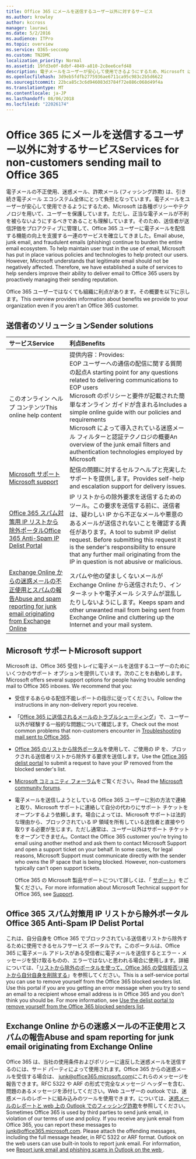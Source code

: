 ```yaml
---
title: Office 365 にメールを送信するユーザー以外に対するサービス
ms.author: krowley
author: kccross
manager: laurawi
ms.date: 5/2/2016
ms.audience: ITPro
ms.topic: overview
ms.service: O365-seccomp
ms.custom: TN2DMC
localization_priority: Normal
ms.assetid: 19fd3e0f-8dbf-4049-a810-2c8ee6cefd48
description: 電子メールをユーザーが安心して使用できるようにするため、Microsoft は各種ポリシーやテクノロジを用いて、ユーザーを保護しています。
ms.openlocfilehash: 3d9eb5fdfb2775936ae6711ca95c983c2b5d6622
ms.sourcegitcommit: 22bca85c3c6d946083d3784f72e886c068d49f4a
ms.translationtype: MT
ms.contentlocale: ja-JP
ms.lasthandoff: 08/06/2018
ms.locfileid: "22026174"
---
```

# <a name="services-for-non-customers-sending-mail-to-office-365"></a><span data-ttu-id="2992c-103">Office 365 にメールを送信するユーザー以外に対するサービス</span><span class="sxs-lookup"><span data-stu-id="2992c-103">Services for non-customers sending mail to Office 365</span></span>
  
<span data-ttu-id="2992c-p101">電子メールの不正使用、迷惑メール、詐欺メール (フィッシング詐欺) は、引き続き電子メール エコシステム全体にとって負担となっています。電子メールをユーザーが安心して使用できるようにするため、Microsoft は各種ポリシーやテクノロジを用いて、ユーザーを保護しています。ただし、正当な電子メールが不利を被らないようにするべきであることも理解しています。そのため、送信者が送信評価をプロアクティブに管理して、Office 365 ユーザーに電子メールを配信する機能の向上を支援する一連のサービスを確立してきました。</span><span class="sxs-lookup"><span data-stu-id="2992c-p101">Email abuse, junk email, and fraudulent emails (phishing) continue to burden the entire email ecosystem. To help maintain user trust in the use of email, Microsoft has put in place various policies and technologies to help protect our users. However, Microsoft understands that legitimate email should not be negatively affected. Therefore, we have established a suite of services to help senders improve their ability to deliver email to Office 365 users by proactively managing their sending reputation.</span></span>
  
<span data-ttu-id="2992c-108">Office 365 ユーザーではなくても組織に利点があります。その概要を以下に示します。</span><span class="sxs-lookup"><span data-stu-id="2992c-108">This overview provides information about benefits we provide to your organization even if you aren't an Office 365 customer.</span></span>
  
## <a name="sender-solutions"></a><span data-ttu-id="2992c-109">送信者のソリューション</span><span class="sxs-lookup"><span data-stu-id="2992c-109">Sender solutions</span></span>
<span data-ttu-id="2992c-110"><a name="sectionSection0"> </a></span><span class="sxs-lookup"><span data-stu-id="2992c-110"></span></span>

|<span data-ttu-id="2992c-111">**サービス**</span><span class="sxs-lookup"><span data-stu-id="2992c-111">**Service**</span></span>|<span data-ttu-id="2992c-112">**利点**</span><span class="sxs-lookup"><span data-stu-id="2992c-112">**Benefits**</span></span>|
|:-----|:-----|
|<span data-ttu-id="2992c-113">このオンライン ヘルプ コンテンツ</span><span class="sxs-lookup"><span data-stu-id="2992c-113">This online help content</span></span>  <br/> | <span data-ttu-id="2992c-114">提供内容：</span><span class="sxs-lookup"><span data-stu-id="2992c-114">Provides:</span></span>  <br/>  <span data-ttu-id="2992c-115">EOP ユーザーへの通信の配信に関する質問の起点</span><span class="sxs-lookup"><span data-stu-id="2992c-115">A starting point for any questions related to delivering communications to EOP users</span></span>  <br/>  <span data-ttu-id="2992c-116">Microsoft のポリシーと要件が記載された簡単なオンライン ガイドが含まれる</span><span class="sxs-lookup"><span data-stu-id="2992c-116">Includes a simple online guide with our policies and requirements</span></span>  <br/>  <span data-ttu-id="2992c-117">Microsoft によって導入されている迷惑メール フィルターと認証テクノロジの概要</span><span class="sxs-lookup"><span data-stu-id="2992c-117">An overview of the junk email filters and authentication technologies employed by Microsoft</span></span>  <br/> |
|[<span data-ttu-id="2992c-118">Microsoft サポート</span><span class="sxs-lookup"><span data-stu-id="2992c-118">Microsoft support</span></span>](services-for-non-customers.md#AboutSupport) <br/> |<span data-ttu-id="2992c-119">配信の問題に対するセルフヘルプと充実したサポートを提供します。</span><span class="sxs-lookup"><span data-stu-id="2992c-119">Provides self-help and escalation support for delivery issues.</span></span>  <br/> |
|[<span data-ttu-id="2992c-120">Office 365 スパム対策用 IP リストから除外ポータル</span><span class="sxs-lookup"><span data-stu-id="2992c-120">Office 365 Anti-Spam IP Delist Portal</span></span>](services-for-non-customers.md#DelistPortal) <br/> |<span data-ttu-id="2992c-p102">IP リストからの除外要求を送信するためのツール。この要求を送信する前に、送信者は、疑わしい IP から不正なメールや悪意のあるメールが送信されないことを確認する責任があります。</span><span class="sxs-lookup"><span data-stu-id="2992c-p102">A tool to submit IP delist request. Before submitting this request it is the sender's responsibility to ensure that any further mail originating from the IP in question is not abusive or malicious.</span></span>  <br/> |
|[<span data-ttu-id="2992c-123">Exchange Online からの迷惑メールの不正使用とスパムの報告</span><span class="sxs-lookup"><span data-stu-id="2992c-123">Abuse and spam reporting for junk email originating from Exchange Online</span></span>](services-for-non-customers.md#ReportOurJunk) <br/> |<span data-ttu-id="2992c-124">スパムや他の望ましくないメールが Exchange Online から送信されたり、インターネットや電子メール システムが混乱したりしないようにします。</span><span class="sxs-lookup"><span data-stu-id="2992c-124">Keeps spam and other unwanted mail from being sent from Exchange Online and cluttering up the Internet and your mail system.</span></span>  <br/> |
   
## <a name="microsoft-support"></a><span data-ttu-id="2992c-125">Microsoft サポート</span><span class="sxs-lookup"><span data-stu-id="2992c-125">Microsoft support</span></span>
<span data-ttu-id="2992c-126"><a name="AboutSupport"> </a></span><span class="sxs-lookup"><span data-stu-id="2992c-126"></span></span>

<span data-ttu-id="2992c-p103">Microsoft は、Office 365 受信トレイに電子メールを送信するユーザーのためにいくつかのサポート オプションを提供しています。次のことをお勧めします。</span><span class="sxs-lookup"><span data-stu-id="2992c-p103">Microsoft offers several support options for people having trouble sending mail to Office 365 inboxes. We recommend that you:</span></span>
  
- <span data-ttu-id="2992c-129">受信するあらゆる配信不能レポートの指示に従ってください。</span><span class="sxs-lookup"><span data-stu-id="2992c-129">Follow the instructions in any non-delivery report you receive.</span></span>
    
- <span data-ttu-id="2992c-130">「[Office 365 に送信されるメールのトラブルシューティング](troubleshooting-mail-sent-to-office-365.md)」で、ユーザー以外が経験する一般的な問題について確認します。</span><span class="sxs-lookup"><span data-stu-id="2992c-130">Check out the most common problems that non-customers encounter in [Troubleshooting mail sent to Office 365](troubleshooting-mail-sent-to-office-365.md).</span></span>
    
- <span data-ttu-id="2992c-131">[Office 365 のリストから除外ポータル](https://sender.office.com)を使用して、ご使用の IP を、ブロックされる送信者リストから除外する要求を送信します。</span><span class="sxs-lookup"><span data-stu-id="2992c-131">Use the [Office 365 delist portal](https://sender.office.com) to submit a request to have your IP removed from the blocked sender's list.</span></span> 
    
- <span data-ttu-id="2992c-132">[Microsoft コミュニティ フォーラム](https://community.office365.com/en-us/f/)をご覧ください。</span><span class="sxs-lookup"><span data-stu-id="2992c-132">Read the [Microsoft community forums](https://community.office365.com/en-us/f/).</span></span>
    
- <span data-ttu-id="2992c-p104">電子メールを送信しようとしている Office 365 ユーザーに別の方法で連絡と取り、Microsoft サポートに連絡して自分の代わりにサポート チケットをオープンするよう依頼します。場合によっては、Microsoft サポートは法的な理由から、ブロックされている IP 領域を所有している送信者と直接やり取りする必要が生じます。ただし通常は、ユーザー以外はサポート チケットをオープンできません。</span><span class="sxs-lookup"><span data-stu-id="2992c-p104">Contact the Office 365 customer you're trying to email using another method and ask them to contact Microsoft Support and open a support ticket on your behalf. In some cases, for legal reasons, Microsoft Support must communicate directly with the sender who owns the IP space that is being blocked. However, non-customers typically can't open support tickets.</span></span>
    
     <span data-ttu-id="2992c-136">Office 365 の Microsoft 製品サポートについて詳しくは、「 [サポート](https://technet.microsoft.com/library/office-365-support.aspx)」をご覧ください。</span><span class="sxs-lookup"><span data-stu-id="2992c-136">For more information about Microsoft Technical support for Office 365, see [Support](https://technet.microsoft.com/library/office-365-support.aspx).</span></span>
    
## <a name="office-365-anti-spam-ip-delist-portal"></a><span data-ttu-id="2992c-137">Office 365 スパム対策用 IP リストから除外ポータル</span><span class="sxs-lookup"><span data-stu-id="2992c-137">Office 365 Anti-Spam IP Delist Portal</span></span>
<span data-ttu-id="2992c-138"><a name="DelistPortal"> </a></span><span class="sxs-lookup"><span data-stu-id="2992c-138"></span></span>

<span data-ttu-id="2992c-p105">これは、自分自身を Office 365 でブロックされている送信者リストから除外するために使用できるセルフサービス ポータルです。このポータルは、Office 365 に電子メール アドレスがある受信者に電子メールを送信するとエラー・メッセージを受け取るものの、エラーではないと思われる場合に使用します。詳細については、「[リストから除外のポータルを使って、Office 365 の受信拒否リストから自分自身を削除する](use-the-delist-portal-to-remove-yourself-from-the-office-365-blocked-senders-lis.md)」を参照してください。</span><span class="sxs-lookup"><span data-stu-id="2992c-p105">This is a self-service portal you can use to remove yourself from the Office 365 blocked senders list. Use this portal if you are you getting an error message when you try to send an email to a recipient whose email address is in Office 365 and you don't think you should be. For more information, see [Use the delist portal to remove yourself from the Office 365 blocked senders list](use-the-delist-portal-to-remove-yourself-from-the-office-365-blocked-senders-lis.md).</span></span>
  
## <a name="abuse-and-spam-reporting-for-junk-email-originating-from-exchange-online"></a><span data-ttu-id="2992c-142">Exchange Online からの迷惑メールの不正使用とスパムの報告</span><span class="sxs-lookup"><span data-stu-id="2992c-142">Abuse and spam reporting for junk email originating from Exchange Online</span></span>
<span data-ttu-id="2992c-143"><a name="ReportOurJunk"> </a></span><span class="sxs-lookup"><span data-stu-id="2992c-143"></span></span>

<span data-ttu-id="2992c-p106">Office 365 は、当社の使用条件およびポリシーに違反した迷惑メールを送信するのには、サード パーティによって使用されます。Office 365 からの迷惑メールを受信する場合は、 [junk@office365.microsoft.com](mailto:junk@office365.microsoft.com)にこれらのメッセージを報告できます。RFC 5322 や ARF の形式で完全なメッセージ ヘッダーを含む、問題のあるメッセージを添付してください。Web ユーザーの outlook では、迷惑メールのレポートに組み込みのツールを使用できます。については、[迷惑メールのレポートと web 上の Outlook でのフィッシング詐欺](report-junk-email-and-phishing-scams-in-outlook-on-the-web-eop.md)を参照してください。</span><span class="sxs-lookup"><span data-stu-id="2992c-p106">Sometimes Office 365 is used by third parties to send junk email, in violation of our terms of use and policy. If you receive any junk email from Office 365, you can report these messages to [junk@office365.microsoft.com](mailto:junk@office365.microsoft.com). Please attach the offending messages, including the full message header, in RFC 5322 or ARF format. Outlook on the web users can use built-in tools to report junk email. For information, see [Report junk email and phishing scams in Outlook on the web ](report-junk-email-and-phishing-scams-in-outlook-on-the-web-eop.md).</span></span>
  

